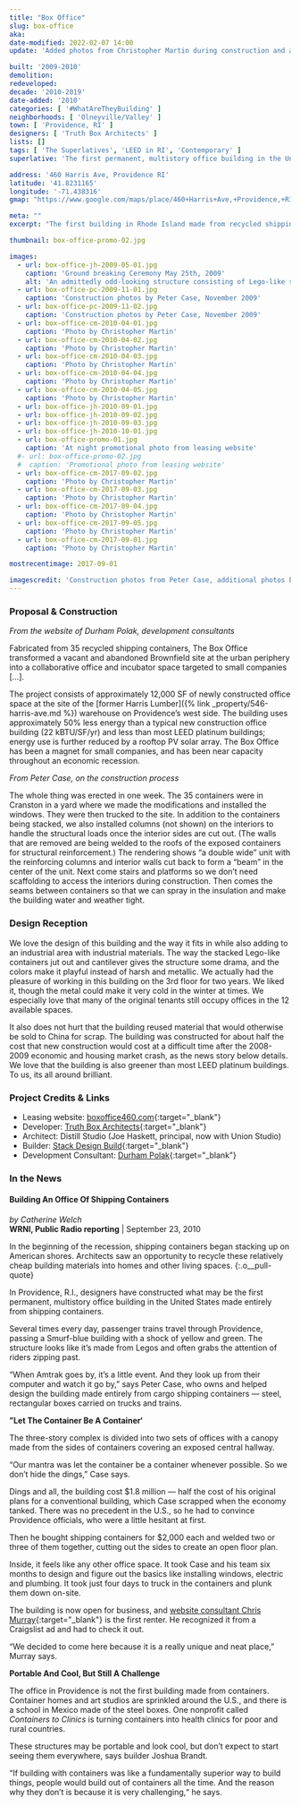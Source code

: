 ```yaml
---
title: "Box Office"
slug: box-office
aka: 
date-modified: 2022-02-07 14:00
update: 'Added photos from Christopher Martin during construction and at an open house'

built: '2009-2010'
demolition: 
redeveloped: 
decade: '2010-2019'
date-added: '2010'
categories: [ '#WhatAreTheyBuilding' ]
neighborhoods: [ 'Olneyville/Valley' ]
town: [ 'Providence, RI' ]
designers: [ 'Truth Box Architects' ]
lists: []
tags: [ 'The Superlatives', 'LEED in RI', 'Contemporary' ]
superlative: 'The first permanent, multistory office building in the United States made entirely from shipping containers'

address: '460 Harris Ave, Providence RI'
latitude: '41.8231165'
longitude: '-71.438316'
gmap: "https://www.google.com/maps/place/460+Harris+Ave,+Providence,+RI+02909/@41.8231165,-71.438316,17z/data=!3m1!4b1!4m5!3m4!1s0x89e44598adbeadd3:0x80c9c53288bba62b!8m2!3d41.8231165!4d-71.4361273"

meta: ""
excerpt: "The first building in Rhode Island made from recycled shipping containers is available for lease as office space"

thumbnail: box-office-promo-02.jpg

images:
  - url: box-office-jh-2009-05-01.jpg
    caption: 'Ground breaking Ceremony May 25th, 2009'
    alt: 'An admittedly odd-looking structure consisting of Lego-like shipping containers stacked on top of one another and cantilevering out into mid air, brightly painted, with small cut-out windows and an interior breezeway under a steel canopy.'
  - url: box-office-pc-2009-11-01.jpg
    caption: 'Construction photos by Peter Case, November 2009'
  - url: box-office-pc-2009-11-02.jpg
    caption: 'Construction photos by Peter Case, November 2009'
  - url: box-office-cm-2010-04-01.jpg
    caption: 'Photo by Christopher Martin'
  - url: box-office-cm-2010-04-02.jpg
    caption: 'Photo by Christopher Martin'
  - url: box-office-cm-2010-04-03.jpg
    caption: 'Photo by Christopher Martin'
  - url: box-office-cm-2010-04-04.jpg
    caption: 'Photo by Christopher Martin'
  - url: box-office-cm-2010-04-05.jpg
    caption: 'Photo by Christopher Martin'
  - url: box-office-jh-2010-09-01.jpg
  - url: box-office-jh-2010-09-02.jpg
  - url: box-office-jh-2010-09-03.jpg
  - url: box-office-jh-2010-10-01.jpg
  - url: box-office-promo-01.jpg
    caption: 'At night promotional photo from leasing website'
  #- url: box-office-promo-02.jpg
  #  caption: 'Promotional photo from leasing website'
  - url: box-office-cm-2017-09-02.jpg
    caption: 'Photo by Christopher Martin'
  - url: box-office-cm-2017-09-03.jpg
    caption: 'Photo by Christopher Martin'
  - url: box-office-cm-2017-09-04.jpg
    caption: 'Photo by Christopher Martin'
  - url: box-office-cm-2017-09-05.jpg
    caption: 'Photo by Christopher Martin'
  - url: box-office-cm-2017-09-01.jpg
    caption: 'Photo by Christopher Martin'

mostrecentimage: 2017-09-01

imagescredit: 'Construction photos from Peter Case, additional photos by Christopher Martin, <a href="//quahog.org" target="_blank">Quahog.org</a>'
---
```


### Proposal & Construction

_From the website of Durham Polak, development consultants_

Fabricated from 35 recycled shipping containers, The Box Office transformed a vacant and abandoned Brownfield site at the urban periphery into a collaborative office and incubator space targeted to small companies […]. 

The project consists of approximately 12,000 SF of newly constructed office space at the site of the [former Harris Lumber]({% link _property/546-harris-ave.md %}) warehouse on Providence’s west side. The building uses approximately 50% less energy than a typical new construction office building (22 kBTU/SF/yr) and less than most <span class="abbr">LEED</span> platinum buildings; energy use is further reduced by a rooftop PV solar array. The Box Office has been a magnet for small companies, and has been near capacity throughout an economic recession. 

_From Peter Case, on the construction process_

The whole thing was erected in one week. The 35 containers were in Cranston in a yard where we made the modifications and installed the windows. They were then trucked to the site. In addition to the containers being stacked, we also installed columns (not shown) on the interiors to handle the structural loads once the interior sides are cut out. (The walls that are removed are being welded to the roofs of the exposed containers for structural reinforcement.) The rendering shows “a double wide” unit with the reinforcing columns and interior walls cut back to form a “beam” in the center of the unit. Next come stairs and platforms so we don’t need scaffolding to access the interiors during construction. Then comes the seams between containers so that we can spray in the insulation and make the building water and weather tight.


### Design Reception

We love the design of this building and the way it fits in while also adding to an industrial area with industrial materials. The way the stacked Lego-like containers jut out and cantilever gives the structure some drama, and the colors make it playful instead of harsh and metallic. We actually had the pleasure of working in this building on the 3rd floor for two years. We liked it, though the metal could make it very cold in the winter at times. We especially love that many of the original tenants still occupy offices in the 12 available spaces. 

It also does not hurt that the building reused material that would otherwise be sold to China for scrap. The building was constructed for about half the cost that new construction would cost at a difficult time after the 2008-2009 economic and housing market crash, as the news story below details. We love that the building is also greener than most <span class="abbr">LEED</span> platinum buildings. To us, its all around brilliant. 


### Project Credits & Links

+ Leasing website: [boxoffice460.com](//www.boxoffice460.com){:target="_blank"}
+ Developer: [Truth Box Architects](//www.truthbox.com){:target="_blank"}
+ Architect: Distill Studio (Joe Haskett, principal, now with Union Studio)
+ Builder: [Stack Design Build](//stackac.com){:target="_blank"}
+ Development Consultant: [Durham Polak](http://www.durhampolak.com){:target="_blank"}


### In the News

#### Building An Office Of Shipping Containers

_by Catherine Welch_  
**WRNI, Public Radio reporting** | September 23, 2010

In the beginning of the recession, shipping containers began stacking up on American shores. Architects saw an opportunity to recycle these relatively cheap building materials into homes and other living spaces.
{:.o__pull-quote}

In Providence, R.I., designers have constructed what may be the first permanent, multistory office building in the United States made entirely from shipping containers.

Several times every day, passenger trains travel through Providence, passing a Smurf-blue building with a shock of yellow and green. The structure looks like it’s made from Legos and often grabs the attention of riders zipping past.

“When Amtrak goes by, it’s a little event. And they look up from their computer and watch it go by,” says Peter Case, who owns and helped design the building made entirely from cargo shipping containers — steel, rectangular boxes carried on trucks and trains.

**”Let The Container Be A Container‘**

The three-story complex is divided into two sets of offices with a canopy made from the sides of containers covering an exposed central hallway.

“Our mantra was let the container be a container whenever possible. So we don’t hide the dings,” Case says.

Dings and all, the building cost $1.8 million — half the cost of his original plans for a conventional building, which Case scrapped when the economy tanked. There was no precedent in the U.S., so he had to convince Providence officials, who were a little hesitant at first.

Then he bought shipping containers for $2,000 each and welded two or three of them together, cutting out the sides to create an open floor plan.

Inside, it feels like any other office space. It took Case and his team six months to design and figure out the basics like installing windows, electric and plumbing. It took just four days to truck in the containers and plunk them down on-site.

The building is now open for business, and [website consultant Chris Murray](//oomphinc.com){:target="_blank"} is the first renter. He recognized it from a Craigslist ad and had to check it out.

“We decided to come here because it is a really unique and neat place,” Murray says.

**Portable And Cool, But Still A Challenge**

The office in Providence is not the first building made from containers. Container homes and art studios are sprinkled around the U.S., and there is a school in Mexico made of the steel boxes. One nonprofit called _Containers to Clinics_ is turning containers into health clinics for poor and rural countries.

These structures may be portable and look cool, but don’t expect to start seeing them everywhere, says builder Joshua Brandt.

“If building with containers was like a fundamentally superior way to build things, people would build out of containers all the time. And the reason why they don’t is because it is very challenging,“ he says.

[^1]: Captured from http://www.npr.org/templates/story/story.php?storyId=130027101 via an Archive.org saved copy, October 2010
